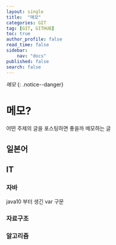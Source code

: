 ```yaml
---
layout: single
title:  "메모"
categories: GIT
tag: [GIT, GITHUB]
toc: true
author_profile: false
read_time: false
sidebar:
    nav: "docs"
published: false
search: false
---
```


*메모*
{: .notice--danger}

# 메모?
어떤 주제의 글을 포스팅하면 좋을까 메모하는 글

## 일본어

## IT
### 자바
java10 부터 생긴 var 구문

### 자료구조

### 알고리즘